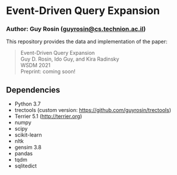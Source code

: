 # Event-Driven Query Expansion

### Author: Guy Rosin (guyrosin@cs.technion.ac.il)

This repository provides the data and implementation of the paper:
>Event-Driven Query Expansion<br>
>Guy D. Rosin, Ido Guy, and Kira Radinsky<br>
>WSDM 2021<br>
>Preprint: coming soon!

## Dependencies

- Python 3.7
- trectools (custom version: https://github.com/guyrosin/trectools)
- Terrier 5.1 (http://terrier.org)
- numpy
- scipy
- scikit-learn
- nltk
- gensim 3.8
- pandas
- tqdm
- sqlitedict